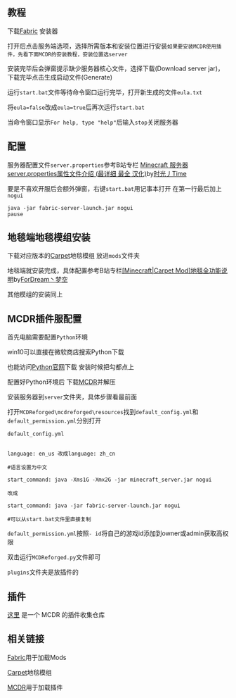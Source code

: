 ## 教程
下载[Fabric](https://fabricmc.net/use/) 安装器

打开后点击服务端选项，选择所需版本和安装位置进行安装``如果要安装MCDR使用插件，先看下面MCDR的安装教程，安装位置选server``

安装完毕后会弹窗提示缺少服务器核心文件，选择下载(Download server jar)，下载完毕点击生成启动文件(Generate)

运行``start.bat``文件等待命令窗口运行完毕，打开新生成的文件``eula.txt``

将``eula=false``改成``eula=true``后再次运行``start.bat``

当命令窗口显示``For help, type "help"``后输入``stop``关闭服务器
## 配置
服务器配置文件``server.properties``参考B站专栏
[Minecraft 服务器server.properties属性文件介绍 (最详细 最全 汉化)](https://www.bilibili.com/read/cv7149916)by[时光丿Time](https://space.bilibili.com/169563643)

要是不喜欢开服后会额外弹窗，右键``start.bat``用记事本打开
在第一行最后加上 ``nogui``
```
java -jar fabric-server-launch.jar nogui
pause
```
## 地毯端地毯模组安装
下载对应版本的[Carpet](https://www.curseforge.com/minecraft/mc-mods/carpet)地毯模组
放进``mods``文件夹

地毯端就安装完成，具体配置参考B站专栏[[Minecraft|Carpet Mod]地毯全功能说明](https://www.bilibili.com/read/cv8371451)by[ForDream丶梦空](https://space.bilibili.com/412669242)

其他模组的安装同上
## MCDR插件服配置
首先电脑需要配置``Python``环境

win10可以直接在微软商店搜索Python下载

也能访问[Python官网](https://www.python.org/)下载 安装时候把勾都点上

配置好Python环境后
下载[MCDR](https://github.com/Fallen-Breath/MCDReforged/releases/tag/v1.2.2)并解压

安装服务器到``server``文件夹，具体步骤看最前面

打开``MCDReforged\mcdreforged\resources``找到``default_config.yml``和``default_permission.yml``分别打开

``default_config.yml``
```

language: en_us 改成language: zh_cn 

#语言设置为中文

start_command: java -Xms1G -Xmx2G -jar minecraft_server.jar nogui

改成

start_command: java -jar fabric-server-launch.jar nogui

#可以从start.bat文件里直接复制

```

``default_permission.yml``按照``- id``将自己的游戏id添加到owner或admin获取高权限

双击运行``MCDReforged.py``文件即可

``plugins``文件夹是放插件的

## 插件
[这里](https://github.com/MCDReforged/PluginCatalogue) 是一个 MCDR 的插件收集仓库

## 相关链接
[Fabric](https://fabricmc.net/use/)用于加载Mods 

[Carpet](https://www.curseforge.com/minecraft/mc-mods/carpet)地毯模组 

[MCDR](https://github.com/Fallen-Breath/MCDReforged/releases/tag/v1.2.2)用于加载插件 

